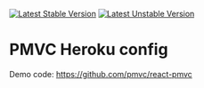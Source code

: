 [![Latest Stable Version](https://poser.pugx.org/pmvc/heroku-config/v/stable)](https://packagist.org/packages/pmvc/heroku-config) 
[![Latest Unstable Version](https://poser.pugx.org/pmvc/heroku-config/v/unstable)](https://packagist.org/packages/pmvc/heroku-config) 

PMVC Heroku config
===============

Demo code: https://github.com/pmvc/react-pmvc
